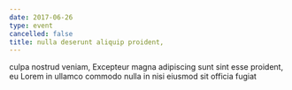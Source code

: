 ```yaml
---
date: 2017-06-26
type: event
cancelled: false
title: nulla deserunt aliquip proident,
---
```

culpa nostrud veniam, Excepteur magna adipiscing sunt sint esse proident, eu Lorem in ullamco commodo nulla in nisi eiusmod sit officia fugiat